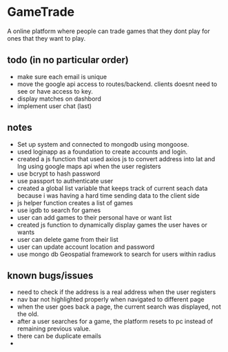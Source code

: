 # GameTrade
A online platform where people can trade games that they dont play for ones that they want to play.

## todo (in no particular order)
- make sure each email is unique
- move the google api access to routes/backend. clients doesnt need to see or have access to key.
- display matches on dashbord
- implement user chat (last)

## notes

- Set up system and connected to mongodb using mongoose.
- used loginapp as a foundation to create accounts and login. 
- created a js function that used axios js to convert address into lat and lng using google maps api when the user registers
- use bcrypt to hash password
- use passport to authenticate user
- created a global list variable that keeps track of current seach data because i was having a hard time sending data to the client side
- js helper function creates a list of games
- use igdb to search for games
- user can add games to their personal have or want list
- created js function to dynamically display games the user haves or wants
- user can delete game from their list
- user can update account location and password
- use mongo db Geospatial framework to search for users within radius


## known bugs/issues

- need to check if the address is a real address when the user registers
- nav bar not highlighted properly when navigated to different page
- when the user goes back a page, the current search was displayed, not the old.
- after a user searches for a game, the platform resets to pc instead of remaining previous value.
- there can be duplicate emails
- 

